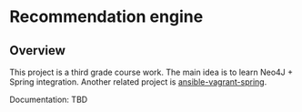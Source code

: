# Recommendation engine

## Overview

This project is a third grade course work. The main idea is to learn Neo4J + Spring integration.
Another related project is [ansible-vagrant-spring](https://github.com/ramilsafnab1996/ansible-vagrant-spring).

Documentation: TBD
